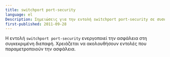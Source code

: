 ```yaml
---
title: switchport port-security
language: el
Description: Σημειώσεις για την εντολή switchport port-security σε συσκευές Cisco
first-published: 2011-09-28
---
```


Η εντολή `switchport port-security` ενεργοποιεί την ασφάλεια στη συγκεκριμένη 
διεπαφή. Χρειάζεται να ακολουθήσουν εντολές που παραμετροποιούν την ασφάλεια. 
